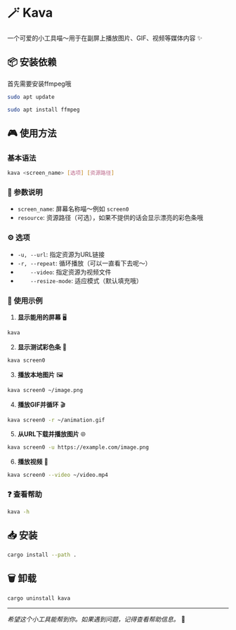 # 🪄 Kava

一个可爱的小工具喵～用于在副屏上播放图片、GIF、视频等媒体内容 ✨

## 📦 安装依赖

首先需要安装ffmpeg哦

```bash
sudo apt update
```

```bash
sudo apt install ffmpeg
```

## 🎮 使用方法

### 基本语法
```bash
kava <screen_name> [选项] [资源路径]
```

### 📝 参数说明
- `screen_name`: 屏幕名称喵～例如 `screen0`
- `resource`: 资源路径（可选），如果不提供的话会显示漂亮的彩色条哦

### ⚙️ 选项

- `-u, --url`: 指定资源为URL链接
- `-r, --repeat`: 循环播放（可以一直看下去呢～）
- `    --video`: 指定资源为视频文件
- `    --resize-mode`: 适应模式（默认填充哦）

### 🎯 使用示例

1. **显示能用的屏幕** 🖥️
```bash
kava
```

2. **显示测试彩色条** 🌈
```bash
kava screen0
```

3. **播放本地图片** 🖼️
```bash
kava screen0 ~/image.png
```

4. **播放GIF并循环** 🎬
```bash
kava screen0 -r ~/animation.gif
```

5. **从URL下载并播放图片** 🌐
```bash
kava screen0 -u https://example.com/image.png
```

6. **播放视频** 🎥
```bash
kava screen0 --video ~/video.mp4
```

### ❓ 查看帮助
```bash
kava -h
```

## 📥 安装

```bash
cargo install --path .
```

## 🗑️ 卸载

```bash
cargo uninstall kava
```

---

*希望这个小工具能帮到你。如果遇到问题，记得查看帮助信息。* 🐾
